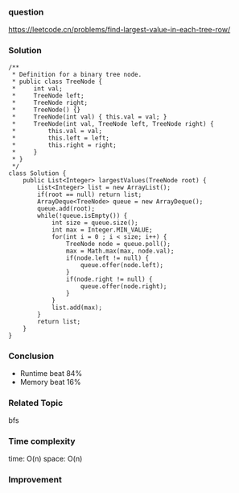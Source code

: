 ### question
https://leetcode.cn/problems/find-largest-value-in-each-tree-row/
### Solution
```
/**
 * Definition for a binary tree node.
 * public class TreeNode {
 *     int val;
 *     TreeNode left;
 *     TreeNode right;
 *     TreeNode() {}
 *     TreeNode(int val) { this.val = val; }
 *     TreeNode(int val, TreeNode left, TreeNode right) {
 *         this.val = val;
 *         this.left = left;
 *         this.right = right;
 *     }
 * }
 */
class Solution {
    public List<Integer> largestValues(TreeNode root) {
        List<Integer> list = new ArrayList();
        if(root == null) return list;
        ArrayDeque<TreeNode> queue = new ArrayDeque();
        queue.add(root);
        while(!queue.isEmpty()) {
            int size = queue.size();
            int max = Integer.MIN_VALUE;
            for(int i = 0 ; i < size; i++) {
                TreeNode node = queue.poll();
                max = Math.max(max, node.val);
                if(node.left != null) {
                    queue.offer(node.left);
                }
                if(node.right != null) {
                    queue.offer(node.right);
                }
            }
            list.add(max);
        }
        return list;
    }
}
```
### Conclusion
- Runtime beat 84%
- Memory beat 16%

### Related Topic
bfs

### Time complexity
time: O(n)
space: O(n)

### Improvement